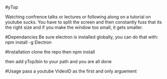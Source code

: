 #yTop

Watching confrence talks or lectures or following along on a tutorial on youtube sucks.
You have to split the screen and then constantly fuss that its the right size and if you make the window too small, it gets smaller.


#Dependancies
Be sure electron is installed globally, you can do that with:
npm install -g Electron

#Installation
clone the repo then
npm install

then add yTop/bin to your path and you are all done

#Usage
pass a youtube VideoID as the first and only arguement
